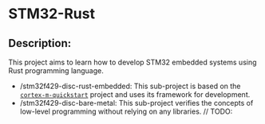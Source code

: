 # STM32-Rust

## Description:
This project aims to learn how to develop STM32 embedded systems using Rust programming language.

- /stm32f429-disc-rust-embedded: This sub-project is based on the [`cortex-m-quickstart`](https://github.com/rust-embedded/cortex-m-quickstart) project and uses its framework for development.
- /stm32f429-disc-bare-metal: This sub-project verifies the concepts of low-level programming without relying on any libraries. // TODO: 

